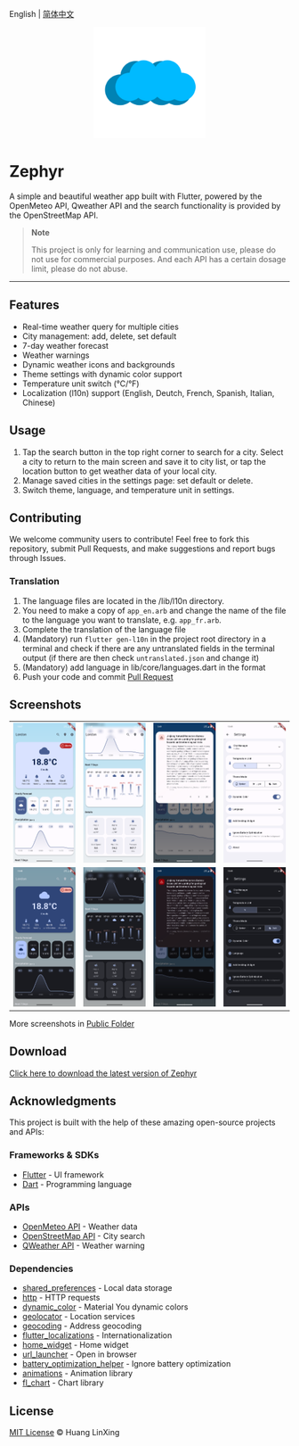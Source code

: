 English | [简体中文](README_CN.md)

<p align="center">
  <a href="https://github.com/LanceHuang245/Zephyr">
    <img src="./public/zephyr.png" height="200"/>
  </a>
</p>

# Zephyr

A simple and beautiful weather app built with Flutter, powered by the OpenMeteo API, Qweather API and the search functionality is provided by the OpenStreetMap API.
> **Note** 
> 
> This project is only for learning and communication use, please do not use for commercial purposes. And each API has a certain dosage limit, please do not abuse.
---
## Features
- Real-time weather query for multiple cities
- City management: add, delete, set default
- 7-day weather forecast
- Weather warnings
- Dynamic weather icons and backgrounds
- Theme settings with dynamic color support
- Temperature unit switch (°C/°F)
- Localization (l10n) support (English, Deutch, French, Spanish, Italian, Chinese)

## Usage
1. Tap the search button in the top right corner to search for a city. Select a city to return to the main screen and save it to city list, or tap the location button to get weather data of your local city.
2. Manage saved cities in the settings page: set default or delete.
3. Switch theme, language, and temperature unit in settings.

## Contributing
We welcome community users to contribute! Feel free to fork this repository, submit Pull Requests, and make suggestions and report bugs through Issues.

### Translation
1. The language files are located in the /lib/l10n directory.
2. You need to make a copy of `app_en.arb` and change the name of the file to the language you want to translate, e.g. `app_fr.arb`.
3. Complete the translation of the language file
4. (Mandatory) run `flutter gen-l10n` in the project root directory in a terminal and check if there are any untranslated fields in the terminal output (if there are then check `untranslated.json` and change it)
5. (Mandatory) add language in lib/core/languages.dart in the format
6. Push your code and commit [Pull Request](https://github.com/ClaretWheel1481/Zephyr/pulls)

## Screenshots
<table>
  <tr>
    <td><img src="./public/sample_main_light.png" width="200"/></td>
    <td><img src="./public/sample_main2_light.png" width="200"/></td>
    <td><img src="./public/sample_main_alert_light.png" width="200"/></td>
    <td><img src="./public/sample_settings_light.png" width="200"/></td>
  </tr>
  <tr>
    <td><img src="./public/sample_main_dark.png" width="200"/></td>
    <td><img src="./public/sample_main2_dark.png" width="200"/></td>
    <td><img src="./public/sample_main_alert_dark.png" width="200"/></td>
    <td><img src="./public/sample_settings_dark.png" width="200"/></td>
  </tr>
</table>

More screenshots in [Public Folder](https://github.com/LanceHuang245/Zephyr/tree/master/public)

## Download
[Click here to download the latest version of Zephyr](https://github.com/LanceHuang245/Zephyr/releases/latest)

## Acknowledgments
This project is built with the help of these amazing open-source projects and APIs:

### Frameworks & SDKs
- [Flutter](https://flutter.dev/) - UI framework
- [Dart](https://dart.dev/) - Programming language

### APIs
- [OpenMeteo API](https://open-meteo.com/) - Weather data
- [OpenStreetMap API](https://www.openstreetmap.org/) - City search
- [QWeather API](https://dev.qweather.com/) - Weather warning

### Dependencies
- [shared_preferences](https://pub.dev/packages/shared_preferences) - Local data storage
- [http](https://pub.dev/packages/http) - HTTP requests
- [dynamic_color](https://pub.dev/packages/dynamic_color) - Material You dynamic colors
- [geolocator](https://pub.dev/packages/geolocator) - Location services
- [geocoding](https://pub.dev/packages/geocoding) - Address geocoding
- [flutter_localizations](https://flutter.dev/docs/development/accessibility-and-localization/internationalization) - Internationalization
- [home_widget](https://pub.dev/packages/home_widget) - Home widget
- [url_launcher](https://pub.dev/packages/url_launcher) - Open in browser
- [battery_optimization_helper](https://pub.dev/packages/battery_optimization_helper) - Ignore battery optimization
- [animations](https://pub.dev/packages/animations) - Animation library
- [fl_chart](https://pub.dev/packages/fl_chart) - Chart library

## License
[MIT License](LICENSE) © Huang LinXing